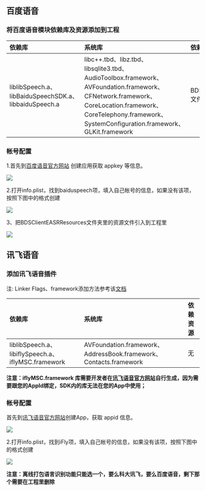 ## 百度语音
### 将百度语音模块依赖库及资源添加到工程

|依赖库|系统库|依赖资源|
|:--|:--|:--|
|liblibSpeech.a、libBaiduSpeechSDK.a、libbaiduSpeech.a|libc++.tbd、libz.tbd、libsqlite3.tbd、AudioToolbox.framework、AVFoundation.framework、CFNetwork.framework、CoreLocation.framework、CoreTelephony.framework、SystemConfiguration.framework、GLKit.framework|BDSClientEASRResources文件夹里的资源文件|

### 帐号配置
1.首先到[百度语音官方网站](https://ai.baidu.com/tech/speech/asr) 创建应用获取 appkey 等信息。

![](https://img.cdn.aliyun.dcloud.net.cn/nativedocs/5SDKiOS/speech/52565.png)


2.打开info.plist，找到baiduspeech项，填入自己帐号的信息，如果没有该项，按照下图中的格式创建

![](https://img.cdn.aliyun.dcloud.net.cn/nativedocs/5SDKiOS/speech/28765.png)

3、把BDSClientEASRResources文件夹里的资源文件引入到工程里

![](https://img.cdn.aliyun.dcloud.net.cn/nativedocs/5SDKiOS/speech/29526.png)


## 讯飞语音
### 添加讯飞语音插件
注: Linker Flags、framework添加方法参考该[文档](/5PlusDocs/usemodule/iOSModuleConfig/common.md)

|依赖库|系统库|依赖资源|
|:--|:--|:--|
|liblibSpeech.a、libiflySpeech.a、iflyMSC.framework|AVFoundation.framework、AddressBook.framework、Contacts.framework|无|


**注意：iflyMSC.framework 库需要开发者在[讯飞语音官方网站](https://console.xfyun.cn/)自行生成，因为需要跟您的AppId绑定，SDK内的库无法在您的App中使用；**

### 帐号配置
首先到[讯飞语音官方网站](https://console.xfyun.cn/app/myapp)创建App，获取 appid 信息。

![](https://img.cdn.aliyun.dcloud.net.cn/nativedocs/5SDKiOS/speech/52570.png)

2.打开info.plist，找到iFly项，填入自己帐号的信息，如果没有该项，按照下图中的格式创建

![](https://img.cdn.aliyun.dcloud.net.cn/nativedocs/5SDKiOS/speech/51865.png)

**注意：离线打包语言识别功能只能选一个，要么科大讯飞，要么百度语音，剩下那个需要在工程里删除**
